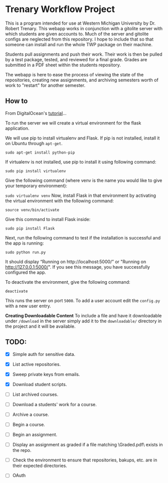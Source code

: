 # Trenary Workflow Project

This is a program intended for use at Western Michigan University by Dr. Robert
Trenary. This webapp works in conjunction with a gitolite server with which
students are given accounts to. Much of the server and gitolite configs are
neglected from this repository. I hope to include that so that someone can
install and run the whole TWP package on their machine.

Students pull assignments and push their work. Their work is then be pulled by
a test package, tested, and reviewed for a final grade. Grades are submitted 
in a PDF sheet within the students repository. 

The webapp is here to ease the process of viewing the state of the
repositories, creating new assignments, and archiving semesters worth of work
to "restart" for another semester.

## How to

From DigitalOcean's [tutorial](https://www.digitalocean.com/community/tutorials/how-to-deploy-a-flask-application-on-an-ubuntu-vps)...

To run the server we will create a virtual environment for the flask application.

We will use pip to install virtualenv and Flask. If pip is not installed, install it on Ubuntu through `apt-get`.

`sudo apt-get install python-pip`

If virtualenv is not installed, use pip to install it using following command:

`sudo pip install virtualenv`

Give the following command (where venv is the name you would like to give your temporary environment):

`sudo virtualenv venv`
Now, install Flask in that environment by activating the virtual environment with the following command:

`source venv/bin/activate`

Give this command to install Flask inside:

`sudo pip install Flask`

Next, run the following command to test if the installation is successful and the app is running:

`sudo python run.py`

It should display “Running on http://localhost:5000/” or "Running on http://127.0.0.1:5000/". If you see this message, you have successfully configured the app.

To deactivate the environment, give the following command:

`deactivate`

This runs the server on port `5000`.
To add a user account edit the `config.py` with a new user entry.

**Creating Downloadable Content**
To include a file and have it downloadable under `/download` in the server simply add it to the `downloadable/`
directory in the project and it will be available.

## TODO:
- [x] Simple auth for sensitive data.
- [x] List active repositories.
- [x] Sweep private keys from emails.
- [x] Download student scripts.
- [ ] List archived courses.
- [ ] Download a students' work for a course.
- [ ] Archive a course.
- [ ] Begin a course.
- [ ] Begin an assignment.
- [ ] Display an assignment as graded if a file matching \Graded.pdf\ exists in the repo.
- [ ] Check the environment to ensure that repositories, bakups, etc. are in their expected directories.
- [ ] OAuth

